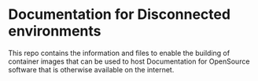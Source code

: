 # Documentation for Disconnected environments

This repo contains the information and files to enable the building of container images that can be used to host Documentation for OpenSource software that is otherwise available on the internet.
